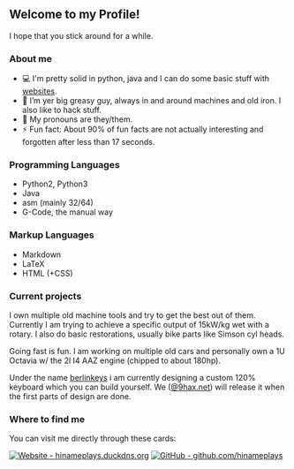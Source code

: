 ## Welcome to my Profile!

I hope that you stick around for a while.

### About me

- 💻 I'm pretty solid in python, java and I can do some basic stuff with [websites](https://hinameplays.duckdns.org).
- 🌱 I’m yer big greasy guy, always in and around machines and old iron. I also like to hack stuff.
- 🌈 My pronouns are they/them.
- ⚡ Fun fact: About 90% of fun facts are not actually interesting and forgotten after less than 17 seconds.

### Programming Languages

- Python2, Python3
- Java 
- asm (mainly 32/64)
- G-Code, the manual way

### Markup Languages

- Markdown
- LaTeX
- HTML (+CSS)

### Current projects

I own multiple old machine tools and try to get the best out of them. Currently I am trying to achieve a specific output of 15kW/kg wet with a rotary.
I also do basic restorations, usually bike parts like Simson cyl heads.

Going fast is fun. I am working on multiple old cars and personally own a 1U Octavia w/ the 2l I4 AAZ engine (chipped to about 180hp).

Under the name [berlinkeys](https://github.com/berllinkeys) i am currently designing a custom 120% keyboard which you can build yourself.
We ([@9hax.net](https://github.com/9hax)) will release it when the first parts of design are done.

### Where to find me

You can visit me directly through these cards:

[![Website - hinameplays.duckdns.org](https://img.shields.io/badge/website-hinameplays.duckdns.org-blue.svg)](https://hinameplays.duckdns.org)
[![GitHub - github.com/hinameplays](https://img.shields.io/badge/website-github.com/hinameplays-black.svg)](https://github.com/hinameplays)

